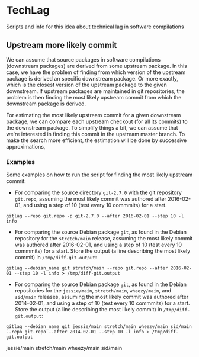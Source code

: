 # TechLag

Scripts and info for this idea about technical lag in software compilations

## Upstream more likely commit

We can assume that source packages in software compilations (downstream packages) are derived from some upstream package. In this case, we have the problem of finding from which version of the upstream package is derived an specific downstream package. Or more exactly, which is the closest version of the upstream package to the given downstream. If upstream packages are maintained in git repositories, the problem is then finding the most likely upstream commit from which the downstream package is derived.

For estimating the most likely upstream commit for a given downstream package, we can compare each upstream checkout (for all its commits) to the downstream package. To simplify things a bit, we can assume that we're interested in finding this commit in the upstream master branch. To make the search more efficient, the estimation will be done by successive approximations,

### Examples

Some examples on how to run the script for finding the most likely upstream commit:

* For comparing the source directory `git-2.7.0` with the git repository `git.repo`, assuming the most likely commit was authored after 2016-02-01, and using a step of 10 (test every 10 commmits) for a start.

```
gitlag --repo git.repo -p git-2.7.0 --after 2016-02-01 --step 10 -l info
```

* For comparing the source Debian package `git`, as found in the Debian repository for the `stretch/main` release, assuming the most likely commit was authored after 2016-02-01, and using a step of 10 (test every 10 commmits) for a start. Store the output (a line describing the most likely commit) in `/tmp/diff-git.output`:

```
gitlag --debian_name git stretch/main --repo git.repo --after 2016-02-01 --step 10 -l info > /tmp/diff-git.output
```

* For comparing the source Debian package `git`, as found in the Debian repositories for the `jessie/main`, `stretch/main`, `wheezy/main`, and `sid/main` releases, assuming the most likely commit was authored after 2014-02-01, and using a step of 10 (test every 10 commmits) for a start. Store the output (a line describing the most likely commit) in `/tmp/diff-git.output`:

```
gitlag --debian_name git jessie/main stretch/main wheezy/main sid/main --repo git.repo --after 2014-02-01 --step 10 -l info > /tmp/diff-git.output
```

jessie/main stretch/main wheezy/main sid/main
